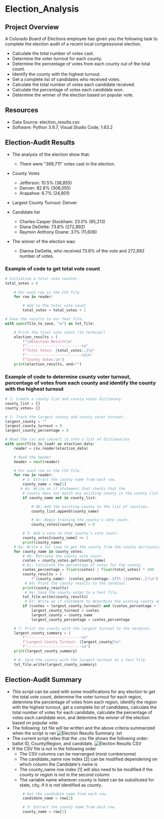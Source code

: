 # Election_Analysis

## Project Overview
A Colorado Board of Elections employee has given you the following task to complete the election audit of a recent local congressional election.
- Calculate the total number of votes cast.
- Determine the voter turnout for each county.
- Determine the percentage of votes from each county out of the total count.
- Identify the county with the highest turnout.
- Get a complete list of candidates who received votes.
- Calculate the total number of votes each candidate received.
- Calculate the percentage of votes each candidate won.
- Determine the winner of the election based on popular vote.

## Resources
- Data Source: election_results.csv
- Software: Python 3.9.7, Visual Studio Code, 1.63.2

## Election-Audit Results
- The analysis of the election show that:
  - There were "369,711" votes cast in the election.

- County Votes
  - Jefferson: 10.5% (38,855)
  - Denver: 82.8% (306,055)
  - Arapahoe: 6.7% (24,801)
- Largest County Turnout: Denver

- Candidate list
  - Charles Casper Stockham: 23.0% (85,213)
  - Diana DeGette: 73.8% (272,892)
  - Raymon Anthony Doane: 3.1% (11,606)
- The winner of the election was:
    - Dianna DeGette, who received 73.8% of the vote and 272,892 number of votes.

### Example of code to get total vote count
```Python
# Initialize a total vote counter.
total_votes = 0
       
    # For each row in the CSV file.
    for row in reader:

        # Add to the total vote count
        total_votes = total_votes + 1

# Save the results to our text file.
with open(file_to_save, "w") as txt_file:

    # Print the final vote count (to terminal)
    election_results = (
        f"\nElection Results\n"
        f"-------------------------\n"
        f"Total Votes: {total_votes:,}\n"
        f"-------------------------\n\n"
        f"County Votes:\n")
    print(election_results, end="")
```

### Example of code to determine county voter turnout, percentage of votes from each county and identify the county with the highest turnout
```Python
# 1: Create a county list and county votes dictionary.
county_list = []
county_votes= {}

# 2: Track the largest county and county voter turnout.
largest_county = ""
largest_county_turnout = 0
largest_county_percentage = 0

# Read the csv and convert it into a list of dictionaries
with open(file_to_load) as election_data:
    reader = csv.reader(election_data)

    # Read the header
    header = next(reader)

    # For each row in the CSV file.
    for row in reader:
        # 3: Extract the county name from each row.
        county_name = row[1]
       # 4a: Write an if statement that checks that the
        # county does not match any existing county in the county list.
        if county_name not in county_list:

            # 4b: Add the existing county to the list of counties.
            county_list.append(county_name)

            # 4c: Begin tracking the county's vote count.
            county_votes[county_name] = 0

        # 5: Add a vote to that county's vote count.
        county_votes[county_name] += 1
        print(county_name)
    # 6a: Write a for loop to get the county from the county dictionary.
    for county_name in county_votes:
        # 6b: Retrieve the county vote count.
        cvotes = county_votes.get(county_name)
        # 6c: Calculate the percentage of votes for the county.
        cvotes_percentage = float(cvotes) / float(total_votes) * 100
        county_results = (
            f"{county_name}: {cvotes_percentage:.1f}% ({cvotes:,})\n")
         # 6d: Print the county results to the terminal.
        print(county_results)
         # 6e: Save the county votes to a text file.
        txt_file.write(county_results)
         # 6f: Write an if statement to determine the winning county and get its vote count.
        if (cvotes > largest_county_turnout) and (cvotes_percentage > largest_county_percentage):
            largest_county_turnout = cvotes
            largest_county = county_name
            largest_county_percentage = cvotes_percentage

    # 7: Print the county with the largest turnout to the terminal.
    largest_county_summary = (
        f"-------------------------\n"
        f"Largest County Turnout: {largest_county}\n"
        f"-------------------------\n")
    print(largest_county_summary)

    # 8: Save the county with the largest turnout to a text file.
    txt_file.write(largest_county_summary)
```

## Election-Audit Summary
- This script can be used with some modifications for any election to get the total vote count, determine the voter turnout for each region, determine the percentage of votes from each region, identify the region with the highest turnout, get a complete list of candidates, calculate the total number of votes for each candidate, calculate the percentage of votes each candidate won, and determine the winner of the election based on popular vote.
- The following .txt file will be written and the above criteria summarized when the script is ran
![Election Results Summary .txt](Resources/Election_Results_Summary.png)
- The current script relies that the .csv file shows the following order: ballot ID, County/Region, and candidate.
![Election Results CSV](Resources/Elections_Results_CSV.png)
- If the CSV file is not in the following order
  - The CSV columns can be rearranged (most cumbersome)
  - The candidate_name row index [2] can be modified dependening on which column the Candidate's name is
  - The county_name row index [1] will also need to be modified if the county or region is not in the second column
  - The variable name wherever county is listed can be substituted for state, city, if it is not identified as county.
```Python
        # Get the candidate name from each row.
        candidate_name = row[2]

        # 3: Extract the county name from each row.
        county_name = row[1]
```
